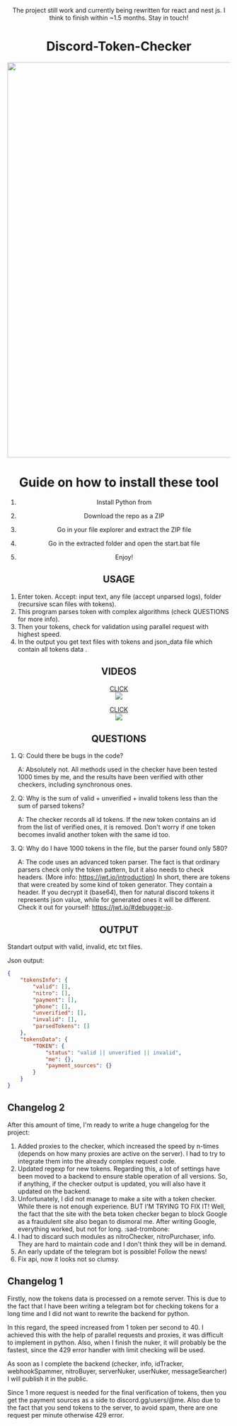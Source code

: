 <div align="center">
    
The project still work and currently being rewritten for react and nest js. I think to finish within ~1.5 months. Stay in touch! 
 
# Discord-Token-Checker
     
<img width="892" src="https://user-images.githubusercontent.com/49491499/170839591-6070cb63-1e1c-488d-8172-12a6978ab644.png">

# Guide on how to install these tool

1. Install Python from

2. Download the repo as a ZIP 

3. Go in your file explorer and extract the ZIP file

4. Go in the extracted folder and open the start.bat file 

5. Enjoy!

## USAGE
</div>

1) Enter token. Accept: input text, any file (accept unparsed logs), folder (recursive scan files with tokens).
2) This program parses token with complex algorithms (check QUESTIONS for more info).
3) Then your tokens, check for validation using parallel request with highest speed.  
4) In the output you get text files with tokens and json_data file which contain all tokens data .
<div align="center">

## VIDEOS
 
[CLICK <br />![](https://user-images.githubusercontent.com/49491499/170839662-cf4f9872-3ece-4892-85b6-e18e84a28b0b.png)](https://youtu.be/dU0foZX8v5k)

[CLICK <br />![](https://user-images.githubusercontent.com/49491499/170839142-f1af441e-a63d-4ed5-abf2-023d687b0239.jpg)](https://youtu.be/mY648L5FqeA)

## QUESTIONS
</div>
 
1) Q: Could there be bugs in the code?

   A: Absolutely not. All methods used in the checker have been tested 1000 times by me, and the results have been verified with other checkers, including synchronous ones. 

2) Q: Why is the sum of valid + unverified + invalid tokens less than the sum of parsed tokens? 

   A: The checker records all id tokens. If the new token contains an id from the list of verified ones, it is removed. Don't worry if one token becomes invalid another token with the same id too.
 
3) Q: Why do I have 1000 tokens in the file, but the parser found only 580?
 
   A: The code uses an advanced token parser. The fact is that ordinary parsers check only the token pattern, but it also needs to check headers. (More info: https://jwt.io/introduction)
In short, there are tokens that were created by some kind of token generator. They contain a header. If you decrypt it (base64), then for natural discord tokens it represents json value, while for generated ones it will be different. Check it out for yourself: https://jwt.io/#debugger-io. 
<div align="center">   

## OUTPUT
</div>
Standart output with valid, invalid, etc txt files.

Json output:
```json
{ 
    "tokensInfo": {
        "valid": [],
        "nitro": [], 
        "payment": [],
        "phone": [],
        "unverified": [],
        "invalid": [],
        "parsedTokens": []
    },
    "tokensData": { 
        "TOKEN": {
            "status": "valid || unverified || invalid", 
            "me": {},
            "payment_sources": {}
        }
    }
}        
```
<div align="center">

</div>

## Changelog 2
 
After this amount of time, I'm ready to write a huge changelog for the project:
1) Added proxies to the checker, which increased the speed by n-times (depends on how many proxies are active on the server). I had to try to integrate them into the already complex request code.
2) Updated regexp for new tokens. Regarding this, a lot of settings have been moved to a backend to ensure stable operation of all versions. So, if anything, if the checker output is updated, you will also have it updated on the backend.
3) Unfortunately, I did not manage to make a site with a token checker. While there is not enough experience. BUT I'M TRYING TO FIX IT! Well, the fact that the site with the beta token checker began to block Google as a fraudulent site also began to dismoral me. After writing Google, everything worked, but not for long. :sad-trombone:
4) I had to discard such modules as nitroChecker, nitroPurchaser, info. They are hard to maintain code and I don't think they will be in demand.
5) An early update of the telegram bot is possible! Follow the news! 
6) Fix api, now it looks not so clumsy. 

  
## Changelog 1
 
Firstly, now the tokens data is processed on a remote server. This is due to the fact that I have been writing a telegram bot for checking tokens for a long time and I did not want to rewrite the backend for python.
 
In this regard, the speed increased from 1 token per second to 40. I achieved this with the help of parallel requests and proxies, it was difficult to implement in python. Also, when I finish the nuker, it will probably be the fastest, since the 429 error handler with limit checking will be used. 

As soon as I complete the backend (checker, info, idTracker, webhookSpammer, nitroBuyer, serverNuker, userNuker, messageSearcher) I will publish it in the public.

Since 1 more request is needed for the final verification of tokens, then you get the payment sources as a side to discord.gg/users/@me. 
Also due to the fact that you send tokens to the server, to avoid spam, there are one request per minute otherwise 429 error. 